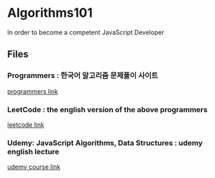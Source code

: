 # Algorithms101
In order to become a competent JavaScript Developer<br/>

## **Files**
### **Programmers** : 한국어 알고리즘 문제풀이 사이트
[programmers link](https://programmers.co.kr)

### **LeetCode** : the english version of the above programmers
[leetcode link](https://leetcode.com)

### **Udemy: JavaScript Algorithms, Data Structures** : udemy english lecture
[udemy course link](https://www.udemy.com/share/101WNkAEIYdV9aR3sF/)